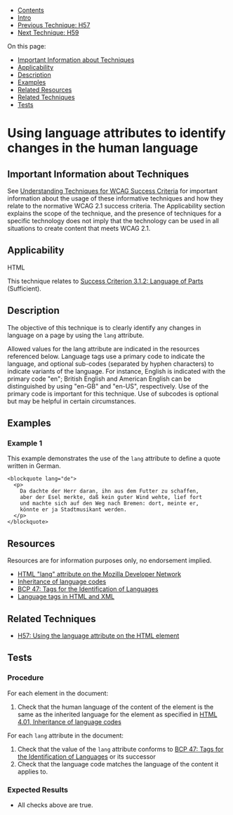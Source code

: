 -   [Contents](https://www.w3.org/WAI/WCAG21/Techniques/#techniques "Table of Contents")
-   [Intro](https://www.w3.org/WAI/WCAG21/Techniques/#introduction "Introduction to Techniques")
-   [Previous Technique: H57](H57)
-   [Next Technique: H59](H59)

On this page:

-   [Important Information about Techniques](#important-information)
-   [Applicability](#applicability)
-   [Description](#description)
-   [Examples](#examples)
-   [Related Resources](#resources)
-   [Related Techniques](#related)
-   [Tests](#tests)

Using language attributes to identify changes in the human language
===================================================================

Important Information about Techniques
--------------------------------------

See [Understanding Techniques for WCAG Success Criteria](https://www.w3.org/WAI/WCAG21/Understanding/understanding-techniques) for important information about the usage of these informative techniques and how they relate to the normative WCAG 2.1 success criteria. The Applicability section explains the scope of the technique, and the presence of techniques for a specific technology does not imply that the technology can be used in all situations to create content that meets WCAG 2.1.

Applicability
-------------

HTML

This technique relates to [Success Criterion 3.1.2: Language of Parts](https://www.w3.org/WAI/WCAG21/Understanding/language-of-parts) (Sufficient).

Description
-----------

The objective of this technique is to clearly identify any changes in language on a page by using the `lang` attribute.

Allowed values for the lang attribute are indicated in the resources referenced below. Language tags use a primary code to indicate the language, and optional sub-codes (separated by hyphen characters) to indicate variants of the language. For instance, English is indicated with the primary code "en"; British English and American English can be distinguished by using "en-GB" and "en-US", respectively. Use of the primary code is important for this technique. Use of subcodes is optional but may be helpful in certain circumstances.

Examples
--------

### Example 1

This example demonstrates the use of the `lang` attribute to define a quote written in German.

    <blockquote lang="de">
      <p>
        Da dachte der Herr daran, ihn aus dem Futter zu schaffen,
        aber der Esel merkte, daß kein guter Wind wehte, lief fort
        und machte sich auf den Weg nach Bremen: dort, meinte er,
        könnte er ja Stadtmusikant werden.
      </p>
    </blockquote>   
                

Resources
---------

Resources are for information purposes only, no endorsement implied.

-   [HTML "lang" attribute on the Mozilla Developer Network](https://developer.mozilla.org/en-US/docs/Web/HTML/Global_attributes/lang)
-   [Inheritance of language codes](https://www.w3.org/TR/1999/REC-html401-19991224/struct/dirlang.html#h-8.1.2)
-   [BCP 47: Tags for the Identification of Languages](https://www.w3.org/TR/REC-html40/struct/dirlang.html#h-8.1.2)
-   [Language tags in HTML and XML](https://www.w3.org/International/articles/language-tags/)

Related Techniques
------------------

-   [H57: Using the language attribute on the HTML element](https://www.w3.org/WAI/WCAG21/Techniques/html/H57)

Tests
-----

### Procedure

For each element in the document:

1.  Check that the human language of the content of the element is the same as the inherited language for the element as specified in [HTML 4.01, Inheritance of language codes](https://www.w3.org/TR/REC-html40/struct/dirlang.html#h-8.1.2)

For each `lang` attribute in the document:

1.  Check that the value of the `lang` attribute conforms to [BCP 47: Tags for the Identification of Languages](http://www.rfc-editor.org/rfc/bcp/bcp47.txt) or its successor
2.  Check that the language code matches the language of the content it applies to.

### Expected Results

-   All checks above are true.

